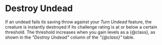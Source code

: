 # Destroy Undead
If an undead fails its saving throw against your *Turn Undead* feature, the creature is instantly destroyed if its challenge rating is at or below a certain threshold.
The threshold increases when you gain levels as a {@class}, as shown in the *"Destroy Undead"* column of the *"{@class}"* table.
